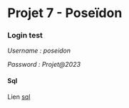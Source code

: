 # Projet 7 - Poseïdon

### Login test 

_Username_ _:_ *poseidon*  
  
_Password_ _:_ *Projet@2023* 


#### Sql
Lien [ sql ](https://github.com/AK2B/projet-7/blob/main/src/main/resources/sql/data.sql)
